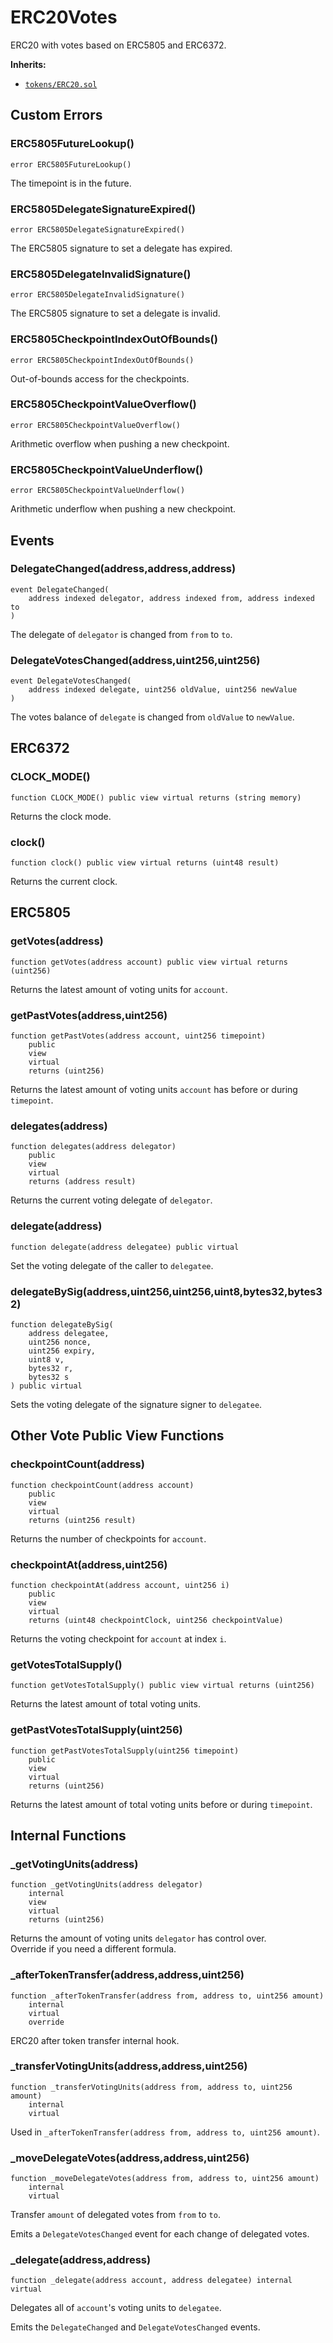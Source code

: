 # ERC20Votes

ERC20 with votes based on ERC5805 and ERC6372.




<b>Inherits:</b>  

- [`tokens/ERC20.sol`](./ERC20.sol)  


<!-- customintro:start --><!-- customintro:end -->

## Custom Errors

### ERC5805FutureLookup()

```solidity
error ERC5805FutureLookup()
```

The timepoint is in the future.

### ERC5805DelegateSignatureExpired()

```solidity
error ERC5805DelegateSignatureExpired()
```

The ERC5805 signature to set a delegate has expired.

### ERC5805DelegateInvalidSignature()

```solidity
error ERC5805DelegateInvalidSignature()
```

The ERC5805 signature to set a delegate is invalid.

### ERC5805CheckpointIndexOutOfBounds()

```solidity
error ERC5805CheckpointIndexOutOfBounds()
```

Out-of-bounds access for the checkpoints.

### ERC5805CheckpointValueOverflow()

```solidity
error ERC5805CheckpointValueOverflow()
```

Arithmetic overflow when pushing a new checkpoint.

### ERC5805CheckpointValueUnderflow()

```solidity
error ERC5805CheckpointValueUnderflow()
```

Arithmetic underflow when pushing a new checkpoint.

## Events

### DelegateChanged(address,address,address)

```solidity
event DelegateChanged(
    address indexed delegator, address indexed from, address indexed to
)
```

The delegate of `delegator` is changed from `from` to `to`.

### DelegateVotesChanged(address,uint256,uint256)

```solidity
event DelegateVotesChanged(
    address indexed delegate, uint256 oldValue, uint256 newValue
)
```

The votes balance of `delegate` is changed from `oldValue` to `newValue`.

## ERC6372

### CLOCK_MODE()

```solidity
function CLOCK_MODE() public view virtual returns (string memory)
```

Returns the clock mode.

### clock()

```solidity
function clock() public view virtual returns (uint48 result)
```

Returns the current clock.

## ERC5805

### getVotes(address)

```solidity
function getVotes(address account) public view virtual returns (uint256)
```

Returns the latest amount of voting units for `account`.

### getPastVotes(address,uint256)

```solidity
function getPastVotes(address account, uint256 timepoint)
    public
    view
    virtual
    returns (uint256)
```

Returns the latest amount of voting units `account` has before or during `timepoint`.

### delegates(address)

```solidity
function delegates(address delegator)
    public
    view
    virtual
    returns (address result)
```

Returns the current voting delegate of `delegator`.

### delegate(address)

```solidity
function delegate(address delegatee) public virtual
```

Set the voting delegate of the caller to `delegatee`.

### delegateBySig(address,uint256,uint256,uint8,bytes32,bytes32)

```solidity
function delegateBySig(
    address delegatee,
    uint256 nonce,
    uint256 expiry,
    uint8 v,
    bytes32 r,
    bytes32 s
) public virtual
```

Sets the voting delegate of the signature signer to `delegatee`.

## Other Vote Public View Functions

### checkpointCount(address)

```solidity
function checkpointCount(address account)
    public
    view
    virtual
    returns (uint256 result)
```

Returns the number of checkpoints for `account`.

### checkpointAt(address,uint256)

```solidity
function checkpointAt(address account, uint256 i)
    public
    view
    virtual
    returns (uint48 checkpointClock, uint256 checkpointValue)
```

Returns the voting checkpoint for `account` at index `i`.

### getVotesTotalSupply()

```solidity
function getVotesTotalSupply() public view virtual returns (uint256)
```

Returns the latest amount of total voting units.

### getPastVotesTotalSupply(uint256)

```solidity
function getPastVotesTotalSupply(uint256 timepoint)
    public
    view
    virtual
    returns (uint256)
```

Returns the latest amount of total voting units before or during `timepoint`.

## Internal Functions

### _getVotingUnits(address)

```solidity
function _getVotingUnits(address delegator)
    internal
    view
    virtual
    returns (uint256)
```

Returns the amount of voting units `delegator` has control over.   
Override if you need a different formula.

### _afterTokenTransfer(address,address,uint256)

```solidity
function _afterTokenTransfer(address from, address to, uint256 amount)
    internal
    virtual
    override
```

ERC20 after token transfer internal hook.

### _transferVotingUnits(address,address,uint256)

```solidity
function _transferVotingUnits(address from, address to, uint256 amount)
    internal
    virtual
```

Used in `_afterTokenTransfer(address from, address to, uint256 amount)`.

### _moveDelegateVotes(address,address,uint256)

```solidity
function _moveDelegateVotes(address from, address to, uint256 amount)
    internal
    virtual
```

Transfer `amount` of delegated votes from `from` to `to`.   

Emits a `DelegateVotesChanged` event for each change of delegated votes.

### _delegate(address,address)

```solidity
function _delegate(address account, address delegatee) internal virtual
```

Delegates all of `account`'s voting units to `delegatee`.   

Emits the `DelegateChanged` and `DelegateVotesChanged` events.